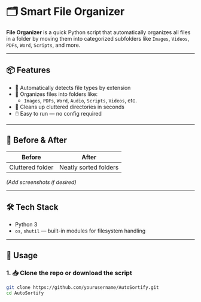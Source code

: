 # 🗂️ Smart File Organizer

**File Organizer** is a quick Python script that automatically organizes all files in a folder by moving them into categorized subfolders like `Images`, `Videos`, `PDFs`, `Word`, `Scripts`, and more.

---

## 📦 Features

- 🧠 Automatically detects file types by extension
- 📁 Organizes files into folders like:
  - `Images`, `PDFs`, `Word`, `Audio`, `Scripts`, `Videos`, etc.
- 🧹 Cleans up cluttered directories in seconds
- 🖱️ Easy to run — no config required

---

## 📸 Before & After

| Before        | After         |
|---------------|---------------|
| Cluttered folder | Neatly sorted folders |

*(Add screenshots if desired)*

---

## 🛠️ Tech Stack

- Python 3
- `os`, `shutil` — built-in modules for filesystem handling

---

## 🚀 Usage

### 1. 📥 Clone the repo or download the script

```bash
git clone https://github.com/yourusername/AutoSortify.git
cd AutoSortify
